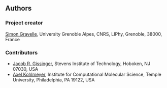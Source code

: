 ## Authors

### Project creator

[Simon Gravelle](https://github.com/simongravelle), University Grenoble Alpes, CNRS, LIPhy, Grenoble, 38000, France

### Contributors

- [Jacob R. Gissinger](https://www.stevens.edu/profile/jgissing), Stevens Institute of Technology, Hoboken, NJ 07030, USA
- [Axel Kohlmeyer](https://sites.google.com/site/akohlmey), Institute for Computational Molecular Science, Temple University, Philadelphia, PA 19122, USA
